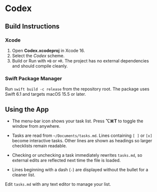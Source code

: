# Codex

## Build Instructions
### Xcode
1. Open **Codex.xcodeproj** in Xcode 16.
2. Select the *Codex* scheme.
3. Build or Run with `⌘B` or `⌘R`. The project has no external dependencies and should compile cleanly.

### Swift Package Manager
Run `swift build -c release` from the repository root. The package uses Swift 6.1 and targets macOS 15.5 or later.

## Using the App
 - The menu-bar icon shows your task list. Press **⌥⌘T** to toggle the window from anywhere.
 - Tasks are read from `~/Documents/tasks.md`. Lines containing `[ ]` or `[x]` become interactive tasks. Other lines are shown as headings so larger checklists remain readable.
 - Checking or unchecking a task immediately rewrites `tasks.md`, so external edits are reflected next time the file is loaded.

 - Lines beginning with a dash (`-`) are displayed without the bullet for a cleaner list.


Edit `tasks.md` with any text editor to manage your list.

